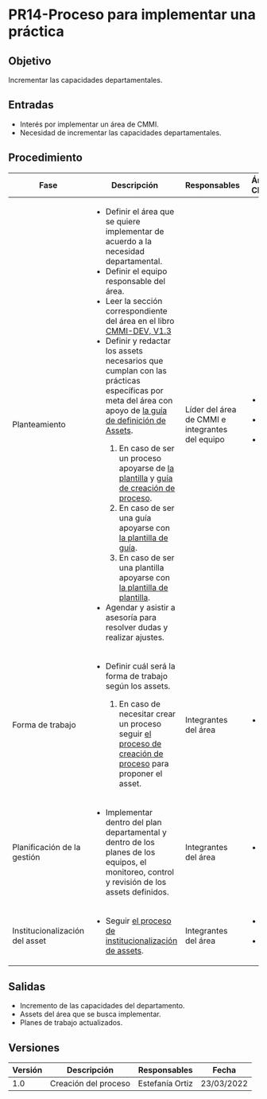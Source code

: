 # PR14-Proceso para implementar una práctica

## Objetivo
Incrementar las capacidades departamentales.

## Entradas
- Interés por implementar un área de CMMI.
- Necesidad de incrementar las capacidades departamentales. 

## Procedimiento
<table>
    <thead>
        <th>Fase</th>
        <th>Descripción</th>
        <th>Responsables</th>
        <th>Áreas CMMI</th>
    </thead>

<tbody>
    <tr>
      <td>Planteamiento</td>
      <td>
        <ul>
        <li>Definir el área que se quiere implementar de acuerdo a la necesidad departamental.</li>
	    <li>Definir el equipo responsable del área.</li>
	    <li>Leer la sección correspondiente del área en el libro <a href="https://drive.google.com/file/d/1tKImmF7JIseQXNT5XIzwPTHSA8bv6Aro/view?usp=sharing">CMMI-DEV, V1.3</a></li>
	    <li>Definir y redactar los assets necesarios que cumplan con las prácticas específicas por meta del área con apoyo de <a href="https://mutateinc.github.io/docs/Guias/GU08/">la guía de definición de Assets</a>. </li>
	        <ol>
                <li>En caso de ser un proceso apoyarse de <a href="https://mutateinc.github.io/docs/Plantillas/PL05">la plantilla</a> y <a href="https://mutateinc.github.io/docs/Guias/GU01">guía de creación de proceso</a>. </li>
                <li>En caso de ser una guía apoyarse con <a href="https://mutateinc.github.io/docs/Plantillas/PL02">la plantilla de guía</a>.</li>
                <li>En caso de ser una plantilla apoyarse con <a href="https://mutateinc.github.io/docs/Plantillas/PL04">la plantilla de plantilla</a>. </li>
            </ol>
        <li>Agendar y asistir a asesoría para resolver dudas y realizar ajustes. </li>
        </ul>
      </td>
      <td>Líder del área de CMMI e integrantes del equipo</td>
      <td>
        <ul>
          <li>OPF 1.1</li>
          <li>OPD 1.1</li>
          <li>OPD 1.3</li>
        </ul>
      </td>
    </tr>
    <tr>
      <td>Forma de trabajo</td>
      <td>
        <ul>
        <li>Definir cuál será la forma de trabajo según los assets.</li>
            <ol>
                <li>En caso de necesitar crear un proceso seguir <a href="https://mutateinc.github.io/docs/Procesos/PR03">el proceso de creación de proceso</a> para proponer el asset.</li>
            </ol>
	    </ul>
      </td>
      <td>Integrantes del área</td>
      <td>
        <ul>
          <li>OPF 2.1</li>
        </ul>
      </td>
    </tr>
     <tr>
      <td>Planificación de la gestión</td>
      <td>
        <ul>
            <li>Implementar dentro del plan departamental y dentro de los planes de los equipos, el monitoreo, control y revisión de los assets definidos.</li> 
	    </ul>
      </td>
      <td>Integrantes del área</td>
      <td>
        <ul>
          <li>OPF 2.2</li>
        </ul>
      </td>
    </tr>
    <tr>
      <td>Institucionalización del asset</td>
      <td>
        <ul>
            <li>Seguir <a href="https://mutateinc.github.io/docs/Procesos/PR09/">el proceso de institucionalización de assets</a>.</li>
        </ul>
      </td>
      <td>Integrantes del área</td>
      <td>
        <ul>
          <li>OPF 3.1</li>
          <li>OPF 3.2</li>
        </ul>
      </td>
    </tr>
  </tbody>
</table>

## Salidas
- Incremento de las capacidades del departamento.
- Assets del área que se busca implementar. 
- Planes de trabajo actualizados. 

## Versiones
| Versión | Descripción                | Responsables    | Fecha      |
| ------- | -------------------------- | --------------- | ---------- |
| 1.0     | Creación del proceso       | Estefanía Ortiz | 23/03/2022 |
